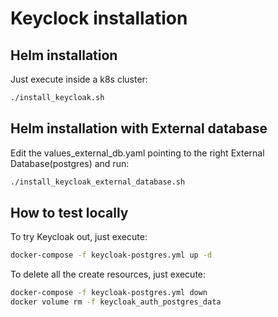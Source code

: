 # Keyclock installation

## Helm installation

Just execute inside a k8s cluster:

```sh
./install_keycloak.sh
```

## Helm installation with External database

Edit the values_external_db.yaml pointing to the right External Database(postgres) and run:

```sh
./install_keycloak_external_database.sh
```

## How to test locally

To try Keycloak out, just execute:

```sh
docker-compose -f keycloak-postgres.yml up -d
```

To delete all the create resources, just execute:

```sh
docker-compose -f keycloak-postgres.yml down
docker volume rm -f keycloak_auth_postgres_data
```
